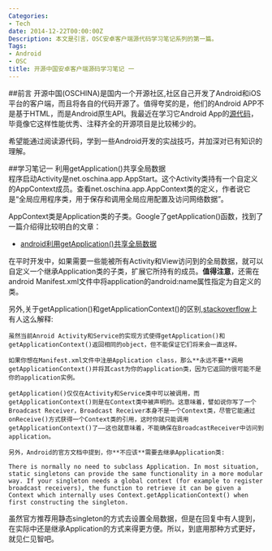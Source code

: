 ```yaml
---
Categories:
- Tech
date: 2014-12-22T00:00:00Z
Description: 本文是引言，OSC安卓客户端源代码学习笔记系列的第一篇。
Tags:
- Android
- OSC
title: 开源中国安卓客户端源码学习笔记 一
---
```


##前言
开源中国(OSCHINA)是国内一个开源社区,社区自己开发了Android和iOS平台的客户端，而且将各自的代码开源了。值得夸奖的是，他们的Android APP不是基于HTML，而是Android原生API。我最近在学习它Android App的[源代码](http://git.oschina.net/oschina/android-app)，毕竟像它这样性能优秀、注释齐全的开源项目是比较稀少的。  

希望能通过阅读源代码，学到一些Android开发的实战技巧，并加深对已有知识的理解。  

##学习笔记一 利用getApplication()共享全局数据  
程序启动Activity是net.oschina.app.AppStart。这个Activity类持有一个自定义的AppContext成员。查看net.oschina.app.AppContext类的定义，作者说它是“全局应用程序类，用于保存和调用全局应用配置及访问网络数据”。  

AppContext类是Application类的子类。Google了getApplication()函数，找到了一篇介绍得比较明白的文章：  
- [android利用getApplication()共享全局数据](http://www.cnblogs.com/liu666bin/archive/2013/01/05/2846081.html)   

在平时开发中，如果需要一些能被所有Activity和View访问到的全局数据，就可以自定义一个继承Application类的子类，扩展它所持有的成员。**值得注意**，还需在android Manifest.xml文件中将application的android:name属性指定为自定义的类。  

另外,关于getApplication()和getApplicationContext()的区别,[stackoverflow](http://stackoverflow.com/questions/5018545/getapplication-vs-getapplicationcontext)上有人这么解释:  

	虽然当前Anroid Activity和Service的实现方式使得getApplication()和getApplicationContext()返回相同的object，但不能保证它们将来会一直这样。  

	如果你想在Manifest.xml文件中注册Application class，那么**永远不要**调用getApplicationContext()并将其cast为你的application类，因为它返回的很可能不是你的application实例。  

	getApplication()仅仅在Activity和Service类中可以被调用，而getApplicationContext()则是在Context类中被声明的。这意味着，譬如说你写了一个Broadcast Receiver，Broadcast Receiver本身不是一个Context类，尽管它能通过onReceive()方式获得一个Context类的引用，这时你就只能调用getApplicationContext()了——这也就意味着，不能确保在BroadcastReceiver中访问到application。  

	另外，Android的官方文档中提到，你**不应该**需要去继承Application类:  

	There is normally no need to subclass Application. In most situation, static singletons can provide the same functionality in a more modular way. If your singleton needs a global context (for example to register broadcast receivers), the function to retrieve it can be given a  Context which internally uses Context.getApplicationContext() when first constructing the singleton.  

虽然官方推荐用静态singleton的方式去设置全局数据，但是在回复中有人提到，在实际中还是继承Application的方式来得更方便。所以，到底用那种方式更好，就见仁见智吧。  

